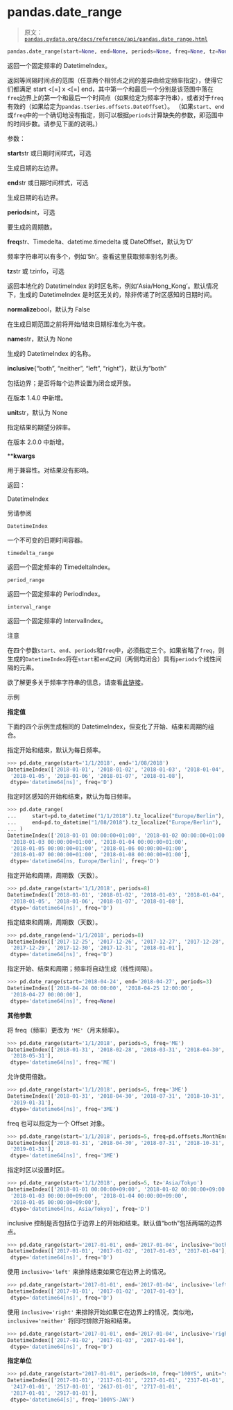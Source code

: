 # pandas.date_range

> 原文：[`pandas.pydata.org/docs/reference/api/pandas.date_range.html`](https://pandas.pydata.org/docs/reference/api/pandas.date_range.html)

```py
pandas.date_range(start=None, end=None, periods=None, freq=None, tz=None, normalize=False, name=None, inclusive='both', *, unit=None, **kwargs)
```

返回一个固定频率的 DatetimeIndex。

返回等间隔时间点的范围（任意两个相邻点之间的差异由给定频率指定），使得它们都满足 start <[=] x <[=] end，其中第一个和最后一个分别是该范围中落在`freq`边界上的第一个和最后一个时间点（如果给定为频率字符串），或者对于`freq`有效的（如果给定为`pandas.tseries.offsets.DateOffset`）。 （如果`start`、`end`或`freq`中的一个确切地没有指定，则可以根据`periods`计算缺失的参数，即范围中的时间步数。请参见下面的说明。）

参数：

**start**str 或日期时间样式，可选

生成日期的左边界。

**end**str 或日期时间样式，可选

生成日期的右边界。

**periods**int，可选

要生成的周期数。

**freq**str、Timedelta、datetime.timedelta 或 DateOffset，默认为‘D’

频率字符串可以有多个，例如‘5h’。查看这里获取频率别名列表。

**tz**str 或 tzinfo，可选

返回本地化的 DatetimeIndex 的时区名称，例如‘Asia/Hong_Kong’。默认情况下，生成的 DatetimeIndex 是时区无关的，除非传递了时区感知的日期时间。

**normalize**bool，默认为 False

在生成日期范围之前将开始/结束日期标准化为午夜。

**name**str，默认为 None

生成的 DatetimeIndex 的名称。

**inclusive**{“both”, “neither”, “left”, “right”}，默认为“both”

包括边界；是否将每个边界设置为闭合或开放。

在版本 1.4.0 中新增。

**unit**str，默认为 None

指定结果的期望分辨率。

在版本 2.0.0 中新增。

****kwargs**

用于兼容性。对结果没有影响。

返回：

DatetimeIndex

另请参阅

`DatetimeIndex`

一个不可变的日期时间容器。

`timedelta_range`

返回一个固定频率的 TimedeltaIndex。

`period_range`

返回一个固定频率的 PeriodIndex。

`interval_range`

返回一个固定频率的 IntervalIndex。

注意

在四个参数`start`、`end`、`periods`和`freq`中，必须指定三个。如果省略了`freq`，则生成的`DatetimeIndex`将在`start`和`end`之间（两侧均闭合）具有`periods`个线性间隔的元素。

欲了解更多关于频率字符串的信息，请查看[此链接](https://pandas.pydata.org/pandas-docs/stable/user_guide/timeseries.html#offset-aliases)。

示例

**指定值**

下面的四个示例生成相同的 DatetimeIndex，但变化了开始、结束和周期的组合。

指定开始和结束，默认为每日频率。

```py
>>> pd.date_range(start='1/1/2018', end='1/08/2018')
DatetimeIndex(['2018-01-01', '2018-01-02', '2018-01-03', '2018-01-04',
 '2018-01-05', '2018-01-06', '2018-01-07', '2018-01-08'],
 dtype='datetime64[ns]', freq='D') 
```

指定时区感知的开始和结束，默认为每日频率。

```py
>>> pd.date_range(
...     start=pd.to_datetime("1/1/2018").tz_localize("Europe/Berlin"),
...     end=pd.to_datetime("1/08/2018").tz_localize("Europe/Berlin"),
... )
DatetimeIndex(['2018-01-01 00:00:00+01:00', '2018-01-02 00:00:00+01:00',
 '2018-01-03 00:00:00+01:00', '2018-01-04 00:00:00+01:00',
 '2018-01-05 00:00:00+01:00', '2018-01-06 00:00:00+01:00',
 '2018-01-07 00:00:00+01:00', '2018-01-08 00:00:00+01:00'],
 dtype='datetime64[ns, Europe/Berlin]', freq='D') 
```

指定开始和周期，周期数（天数）。

```py
>>> pd.date_range(start='1/1/2018', periods=8)
DatetimeIndex(['2018-01-01', '2018-01-02', '2018-01-03', '2018-01-04',
 '2018-01-05', '2018-01-06', '2018-01-07', '2018-01-08'],
 dtype='datetime64[ns]', freq='D') 
```

指定结束和周期，周期数（天数）。

```py
>>> pd.date_range(end='1/1/2018', periods=8)
DatetimeIndex(['2017-12-25', '2017-12-26', '2017-12-27', '2017-12-28',
 '2017-12-29', '2017-12-30', '2017-12-31', '2018-01-01'],
 dtype='datetime64[ns]', freq='D') 
```

指定开始、结束和周期；频率将自动生成（线性间隔）。

```py
>>> pd.date_range(start='2018-04-24', end='2018-04-27', periods=3)
DatetimeIndex(['2018-04-24 00:00:00', '2018-04-25 12:00:00',
 '2018-04-27 00:00:00'],
 dtype='datetime64[ns]', freq=None) 
```

**其他参数**

将 freq（频率）更改为 `'ME'`（月末频率）。

```py
>>> pd.date_range(start='1/1/2018', periods=5, freq='ME')
DatetimeIndex(['2018-01-31', '2018-02-28', '2018-03-31', '2018-04-30',
 '2018-05-31'],
 dtype='datetime64[ns]', freq='ME') 
```

允许使用倍数。

```py
>>> pd.date_range(start='1/1/2018', periods=5, freq='3ME')
DatetimeIndex(['2018-01-31', '2018-04-30', '2018-07-31', '2018-10-31',
 '2019-01-31'],
 dtype='datetime64[ns]', freq='3ME') 
```

freq 也可以指定为一个 Offset 对象。

```py
>>> pd.date_range(start='1/1/2018', periods=5, freq=pd.offsets.MonthEnd(3))
DatetimeIndex(['2018-01-31', '2018-04-30', '2018-07-31', '2018-10-31',
 '2019-01-31'],
 dtype='datetime64[ns]', freq='3ME') 
```

指定时区以设置时区。

```py
>>> pd.date_range(start='1/1/2018', periods=5, tz='Asia/Tokyo')
DatetimeIndex(['2018-01-01 00:00:00+09:00', '2018-01-02 00:00:00+09:00',
 '2018-01-03 00:00:00+09:00', '2018-01-04 00:00:00+09:00',
 '2018-01-05 00:00:00+09:00'],
 dtype='datetime64[ns, Asia/Tokyo]', freq='D') 
```

inclusive 控制是否包括位于边界上的开始和结束。默认值“both”包括两端的边界点。

```py
>>> pd.date_range(start='2017-01-01', end='2017-01-04', inclusive="both")
DatetimeIndex(['2017-01-01', '2017-01-02', '2017-01-03', '2017-01-04'],
 dtype='datetime64[ns]', freq='D') 
```

使用 `inclusive='left'` 来排除结束如果它在边界上的情况。

```py
>>> pd.date_range(start='2017-01-01', end='2017-01-04', inclusive='left')
DatetimeIndex(['2017-01-01', '2017-01-02', '2017-01-03'],
 dtype='datetime64[ns]', freq='D') 
```

使用 `inclusive='right'` 来排除开始如果它在边界上的情况，类似地，`inclusive='neither'` 将同时排除开始和结束。

```py
>>> pd.date_range(start='2017-01-01', end='2017-01-04', inclusive='right')
DatetimeIndex(['2017-01-02', '2017-01-03', '2017-01-04'],
 dtype='datetime64[ns]', freq='D') 
```

**指定单位**

```py
>>> pd.date_range(start="2017-01-01", periods=10, freq="100YS", unit="s")
DatetimeIndex(['2017-01-01', '2117-01-01', '2217-01-01', '2317-01-01',
 '2417-01-01', '2517-01-01', '2617-01-01', '2717-01-01',
 '2817-01-01', '2917-01-01'],
 dtype='datetime64[s]', freq='100YS-JAN') 
```
